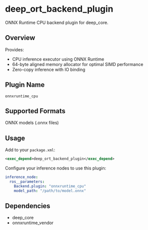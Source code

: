 # deep_ort_backend_plugin

ONNX Runtime CPU backend plugin for deep_core.

## Overview

Provides:
- CPU inference executor using ONNX Runtime
- 64-byte aligned memory allocator for optimal SIMD performance
- Zero-copy inference with IO binding

## Plugin Name

`onnxruntime_cpu`

## Supported Formats

ONNX models (.onnx files)

## Usage

Add to your `package.xml`:

```xml
<exec_depend>deep_ort_backend_plugin</exec_depend>
```

Configure your inference nodes to use this plugin:

```yaml
inference_node:
  ros__parameters:
    Backend.plugin: "onnxruntime_cpu"
    model_path: "/path/to/model.onnx"
```

## Dependencies

- deep_core
- onnxruntime_vendor
